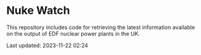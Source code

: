 # Nuke Watch

This repository includes code for retrieving the latest information available on the output of EDF nuclear power plants in the UK.

Last updated: 2023-11-22 02:24